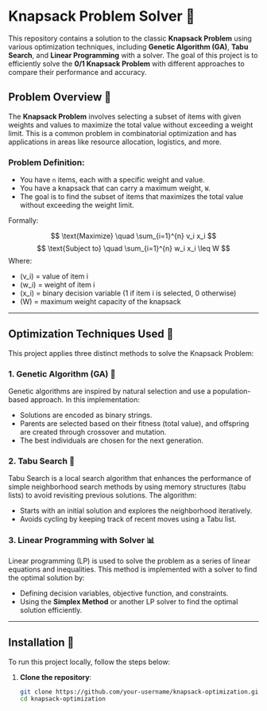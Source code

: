 # Knapsack Problem Solver 🚀

This repository contains a solution to the classic **Knapsack Problem** using various optimization techniques, including **Genetic Algorithm (GA)**, **Tabu Search**, and **Linear Programming** with a solver. The goal of this project is to efficiently solve the **0/1 Knapsack Problem** with different approaches to compare their performance and accuracy.

## Problem Overview 🎒

The **Knapsack Problem** involves selecting a subset of items with given weights and values to maximize the total value without exceeding a weight limit. This is a common problem in combinatorial optimization and has applications in areas like resource allocation, logistics, and more.

### Problem Definition:
- You have `n` items, each with a specific weight and value.
- You have a knapsack that can carry a maximum weight, `W`.
- The goal is to find the subset of items that maximizes the total value without exceeding the weight limit.

Formally:

$$ \text{Maximize} \quad \sum_{i=1}^{n} v_i x_i $$
$$ \text{Subject to} \quad \sum_{i=1}^{n} w_i x_i \leq W $$
Where:
- \(v_i\) = value of item i
- \(w_i\) = weight of item i
- \(x_i\) = binary decision variable (1 if item i is selected, 0 otherwise)
- \(W\) = maximum weight capacity of the knapsack

---

## Optimization Techniques Used 🧠

This project applies three distinct methods to solve the Knapsack Problem:

### 1. **Genetic Algorithm (GA)** 🧬

Genetic algorithms are inspired by natural selection and use a population-based approach. In this implementation:
- Solutions are encoded as binary strings.
- Parents are selected based on their fitness (total value), and offspring are created through crossover and mutation.
- The best individuals are chosen for the next generation.

### 2. **Tabu Search** 🔄

Tabu Search is a local search algorithm that enhances the performance of simple neighborhood search methods by using memory structures (tabu lists) to avoid revisiting previous solutions. The algorithm:
- Starts with an initial solution and explores the neighborhood iteratively.
- Avoids cycling by keeping track of recent moves using a Tabu list.

### 3. **Linear Programming with Solver** 📊

Linear programming (LP) is used to solve the problem as a series of linear equations and inequalities. This method is implemented with a solver to find the optimal solution by:
- Defining decision variables, objective function, and constraints.
- Using the **Simplex Method** or another LP solver to find the optimal solution efficiently.

---

## Installation 🔧

To run this project locally, follow the steps below:

1. **Clone the repository**:
   ```bash
   git clone https://github.com/your-username/knapsack-optimization.git
   cd knapsack-optimization